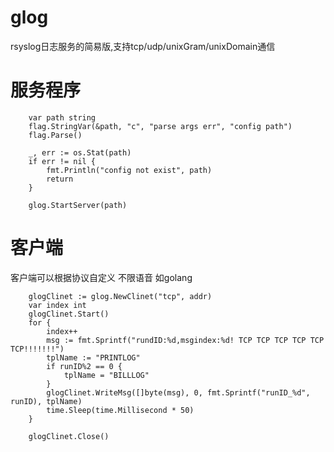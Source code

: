 # glog
rsyslog日志服务的简易版,支持tcp/udp/unixGram/unixDomain通信

# 服务程序
```golang
	var path string
	flag.StringVar(&path, "c", "parse args err", "config path")
	flag.Parse()

	_, err := os.Stat(path)
	if err != nil {
		fmt.Println("config not exist", path)
		return
	}

	glog.StartServer(path)

```

# 客户端
客户端可以根据协议自定义 不限语音
如golang 
```golang
	glogClinet := glog.NewClinet("tcp", addr)
	var index int
	glogClinet.Start()
	for {
		index++
		msg := fmt.Sprintf("rundID:%d,msgindex:%d! TCP TCP TCP TCP TCP TCP!!!!!!!")
		tplName := "PRINTLOG"
		if runID%2 == 0 {
			tplName = "BILLLOG"
		}
		glogClinet.WriteMsg([]byte(msg), 0, fmt.Sprintf("runID_%d", runID), tplName)
		time.Sleep(time.Millisecond * 50)
	}

	glogClinet.Close()

```
